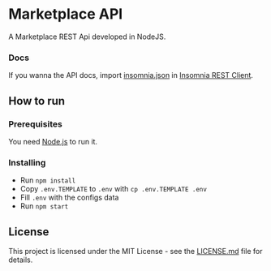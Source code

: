 # Marketplace API

A Marketplace REST Api developed in NodeJS.

### Docs

If you wanna the API docs, import [insomnia.json](https://raw.githubusercontent.com/joaaoeu/marketplace-api/master/insomnia.json) in [Insomnia REST Client](https://insomnia.rest/).

## How to run

### Prerequisites

You need [Node.js](https://nodejs.org/) to run it.

### Installing

- Run `npm install`
- Copy `.env.TEMPLATE` to `.env` with `cp .env.TEMPLATE .env`
- Fill `.env` with the configs data
- Run `npm start`

## License

This project is licensed under the MIT License - see the [LICENSE.md](LICENSE.md) file for details.
